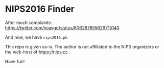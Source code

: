 # NIPS2016 Finder 

After much complaints: https://twitter.com/yoavgo/status/806287855626715140.

And now, we have `nips2016.pk`.

This repo is given as-is. The author is not affiliated to the NIPS organizers or the web-host of https://nips.cc .

Have fun!



